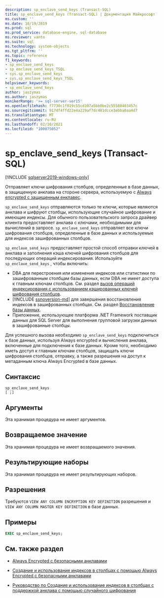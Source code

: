 ```yaml
---
description: sp_enclave_send_keys (Transact-SQL)
title: sp_enclave_send_keys (Transact-SQL) | Документация Майкрософт
ms.custom: ''
ms.date: 10/19/2019
ms.prod: sql
ms.prod_service: database-engine, sql-database
ms.reviewer: vanto
ms.suite: sql
ms.technology: system-objects
ms.tgt_pltfrm: ''
ms.topic: reference
f1_keywords:
- sp_enclave_send_keys
- sp_enclave_send_keys_TSQL
- sys.sp_enclave_send_keys
- sys.sp_enclave_send_keys_TSQL
helpviewer_keywords:
- sp_enclave_send_keys
author: jaszymas
ms.author: jaszymas
monikerRange: '>= sql-server-ver15'
ms.openlocfilehash: f7730c1f019c55cd307a5bb0be2c55580403457c
ms.sourcegitcommit: 917df4ffd22e4a229af7dc481dcce3ebba0aa4d7
ms.translationtype: MT
ms.contentlocale: ru-RU
ms.lasthandoff: 02/10/2021
ms.locfileid: "100075052"
---
```

# <a name="sp_enclave_send_keys-transact-sql"></a>sp_enclave_send_keys (Transact-SQL)
[!INCLUDE [sqlserver2019-windows-only](../../includes/applies-to-version/sqlserver2019-windows-only.md)]

Отправляет ключи шифрования столбцов, определенные в базе данных, в защищенную анклава на стороне сервера, используемую с [Always encrypted с защищенным енклавес](../security/encryption/always-encrypted-enclaves.md).

`sp_enclave_send_keys` отправляются только те ключи, которые являются анклава и шифруют столбцы, использующие случайное шифрование и имеющие индексы. Для обычного пользовательского запроса драйвер клиента предоставляет анклава с ключами, необходимыми для вычислений в запросе. `sp_enclave_send_keys` отправляет все ключи шифрования столбцов, определенные в базе данных и используемые для индексов зашифрованных столбцов. 

`sp_enclave_send_keys` предоставляет простой способ отправки ключей в анклава и заполнения кэша ключей шифрования столбцов для последующих операций индексирования. Используйте `sp_enclave_send_keys` , чтобы включить:
- DBA для перестроения или изменения индексов или статистики по зашифрованным столбцам базы данных, если DBA не имеет доступа к главным ключам столбцов. См. раздел [вызов операций индексирования с использованием кэшированных ключей шифрования столбцов](../security/encryption/always-encrypted-enclaves-create-use-indexes.md#invoke-indexing-operations-using-cached-column-encryption-keys).
- [!INCLUDE [ssnoversion-md](../../includes/ssnoversion-md.md)] для завершения восстановления индексов в зашифрованных столбцах. См. раздел [Восстановление базы данных](../security/encryption/always-encrypted-enclaves.md#database-recovery).
- Приложение, использующее платформа .NET Framework поставщик данных для SQL Server для выполнения групповой загрузки данных в зашифрованные столбцы.

Для успешного вызова необходимо `sp_enclave_send_keys` подключиться к базе данных, используя Always encrypted и вычисления анклава, включенные для подключения к базе данных. Кроме того, необходимо иметь доступ к главным ключам столбцов, защищать ключи шифрования столбцов, отправку, а также разрешения на доступ к метаданным ключа Always Encrypted в базе данных. 

## <a name="syntax"></a>Синтаксис  
  
```
sp_enclave_send_keys
[ ;]  
```

## <a name="arguments"></a>Аргументы

Эта хранимая процедура не имеет аргументов.

## <a name="return-value"></a>Возвращаемое значение

Эта хранимая процедура не имеет возвращаемого значения.
  
## <a name="result-sets"></a>Результирующие наборы

Эта хранимая процедура не имеет результирующих наборов.
  
## <a name="permissions"></a>Разрешения

 Требуются `VIEW ANY COLUMN ENCRYPTION KEY DEFINITION` разрешения и `VIEW ANY COLUMN MASTER KEY DEFINITION` в базе данных.  
  
## <a name="examples"></a>Примеры  
  
```sql
EXEC sp_enclave_send_keys;  
```

## <a name="see-also"></a>См. также раздел
- [Always Encrypted с безопасными анклавами](../security/encryption/always-encrypted-enclaves.md) 
 
- [Создание и использование индексов в столбцах с помощью Always Encrypted с безопасными анклавами](../security/encryption/always-encrypted-enclaves-create-use-indexes.md)

- [Руководство по Создание и использование индексов в столбцах с поддержкой анклава с помощью случайного шифрования](../security/tutorial-creating-using-indexes-on-enclave-enabled-columns-using-randomized-encryption.md)
